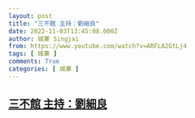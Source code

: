 ```yaml
---
layout: post
title: "三不館 主持：劉細良"
date: 2022-11-03T13:45:08.000Z
author: 城寨 Singjai
from: https://www.youtube.com/watch?v=ARFLA2GtLj4
tags: [ 城寨 ]
comments: True
categories: [ 城寨 ]
---
```

<!--1667483108000-->
[三不館 主持：劉細良](https://www.youtube.com/watch?v=ARFLA2GtLj4)
------

<div>

</div>
